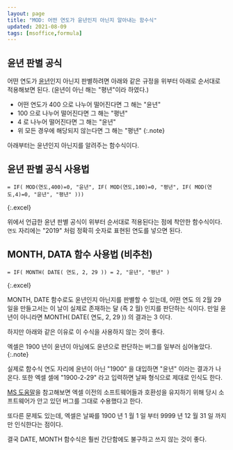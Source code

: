 ```yaml
---
layout: page
title: "MOD: 어떤 연도가 윤년인지 아닌지 알아내는 함수식"
updated: 2021-08-09
tags: [msoffice,formula]
---
```


## 윤년 판별 공식

어떤 연도가 [윤년](https://namu.wiki/w/%EC%9C%A4%EB%85%84)인지 아닌지 판별하려면 아래와 같은 규정을 위부터 아래로 순서대로 적용해보면 된다. (윤년이 아닌 해는 "평년"이라 하였다.) 

- 어떤 연도가 400 으로 나누어 떨어진다면 그 해는 "윤년"
- 100 으로 나누어 떨어진다면 그 해는 "평년"
- 4 로 나누어 떨어진다면 그 해는 "윤년"
- 위 모든 경우에 해당되지 않는다면 그 해는 "평년"
{:.note}

아래부터는 윤년인지 아닌지를 알려주는 함수식이다.

## 윤년 판별 공식 사용법

```excel
= IF( MOD(연도,400)=0, "윤년", IF( MOD(연도,100)=0, "평년", IF( MOD(연도,4)=0, "윤년", "평년" )))
```
{:.excel}

위에서 언급한 윤년 판별 공식이 위부터 순서대로 적용된다는 점에 착안한 함수식이다. `연도` 자리에는 "2019" 처럼 정확히 숫자로 표현된 연도를 넣으면 된다.

## MONTH, DATA 함수 사용법 (비추천)

```excel
= IF( MONTH( DATE( 연도, 2, 29 )) = 2, "윤년", "평년" )
```
{:.excel}

MONTH, DATE 함수로도 윤년인지 아닌지를 판별할 수 있는데, 어떤 연도 의 2월 29일을 만들고서는 이 날이 실제로 존재하는 달 (즉 2 월) 인지를 판단하는 식이다. 만일 윤년이 아니라면 MONTH( DATE( 연도, 2, 29 )) 의 결과는 3 이다.

하지만 아래와 같은 이유로 이 수식을 사용하지 않는 것이 좋다.

엑셀은 1900 년이 윤년이 아님에도 윤년으로 판단하는 버그를 일부러 심어놓았다.
{:.note}

실제로 함수식 연도 자리에 윤년이 아닌 "1900" 을 대입하면 "윤년" 이라는 결과가 나온다. 또한 엑셀 셀에 "1900-2-29" 라고 입력하면 날짜 형식으로 제대로 인식도 한다.

[MS 도움말](https://docs.microsoft.com/ko-KR/office/troubleshoot/excel/wrongly-assumes-1900-is-leap-year)을 참고해보면 엑셀 이전의 소프트웨어들과 호환성을 유지하기 위해 당시 소프트웨어가 안고 있던 버그를 그대로 수용했다고 한다.

또다른 문제도 있는데, 엑셀은 날짜를 1900 년 1 월 1 일 부터 9999 년 12 월 31 일 까지만 인식한다는 점이다.

결국 DATE, MONTH 함수식은 훨씬 간단함에도 불구하고 쓰지 않는 것이 좋다.
